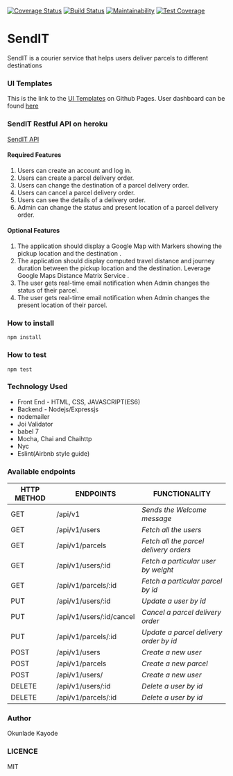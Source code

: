 [![Coverage Status](https://coveralls.io/repos/github/kayroy247/SendIT/badge.svg?branch=develop)](https://coveralls.io/github/kayroy247/SendIT?branch=develop) [![Build Status](https://travis-ci.org/kayroy247/SendIT.svg?branch=ch-TravisCi-Setup-161691793)](https://travis-ci.org/kayroy247/SendIT) [![Maintainability](https://api.codeclimate.com/v1/badges/c90808a7ebcd9f340f8c/maintainability)](https://codeclimate.com/github/kayroy247/SendIT/maintainability) [![Test Coverage](https://api.codeclimate.com/v1/badges/c90808a7ebcd9f340f8c/test_coverage)](https://codeclimate.com/github/kayroy247/SendIT/test_coverage)

# SendIT
SendIT is a courier service that helps users deliver parcels to different destinations

### UI Templates
This is the link to the [UI Templates](https://kayroy247.github.io/SendIT/) on Github Pages.
User dashboard can be found [here](https://kayroy247.github.io/SendIT/UI/userDashboard.html)

### SendIT Restful API on heroku
[SendIT API](https://sendit-1.herokuapp.com/)

#### Required Features
1. Users can create an account and log in.
2. Users can create a parcel delivery order.
3. Users can change the destination of a parcel delivery order.
4. Users can cancel a parcel delivery order.
5. Users can see the details of a delivery order.
6. Admin can change the status and present location of a parcel delivery order.

#### Optional Features 
1. The application should display a Google Map with Markers showing the pickup location
    and the destination .
2. The application should display computed travel distance and journey duration between
    the pickup location and the destination. Leverage Google Maps Distance Matrix Service .
3. The user gets real-time email notification when Admin changes the status of their        parcel.
4. The user gets real-time email notification when Admin changes the present location of
   their parcel.

### How to install
```
npm install

```
### How to test
```
npm test

```
### Technology Used
- Front End - HTML, CSS, JAVASCRIPT(ES6)
- Backend - Nodejs/Expressjs
- nodemailer
- Joi Validator
- babel 7
- Mocha, Chai and Chaihttp
- Nyc 
- Eslint(Airbnb style guide)
 


### Available endpoints
HTTP METHOD | ENDPOINTS | FUNCTIONALITY
--- | --- | ---
GET | /api/v1| *Sends the Welcome message*
GET | /api/v1/users   | *Fetch all the users*
GET | /api/v1/parcels   | *Fetch all the parcel delivery orders*
GET | /api/v1/users/:id   | *Fetch a particular user by weight*
GET | /api/v1/parcels/:id  | *Fetch a particular parcel by id*
PUT | /api/v1/users/:id  | *Update a user by id*
PUT | /api/v1/users/:id/cancel  | *Cancel a parcel delivery order*
PUT | /api/v1/parcels/:id  | *Update a parcel delivery order by id*
POST | /api/v1/users   | *Create a new user*
POST | /api/v1/parcels   | *Create a new parcel*
POST | /api/v1/users/   | *Create a new user*
DELETE | /api/v1/users/:id  | *Delete a user by id*
DELETE | /api/v1/parcels/:id  | *Delete a user by id*




### Author
Okunlade Kayode

### LICENCE
MIT




